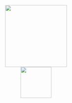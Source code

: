 <div id="header" align="center">
  <img src="https://media.giphy.com/media/jt34LHEVIsbs0Qlbi2/giphy.gif" width="200"/>
</div>

<div id="badges" align="center">
<img src="https://img.shields.io/badge/вконтакте-%232E87FB.svg?&style=flat&logo=vk&logoColor=white" width="100"/>
<img src="
</div>
